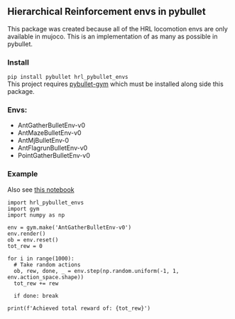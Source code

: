 ## Hierarchical Reinforcement envs in pybullet

This package was created because all of the HRL locomotion envs are only available in mujoco. This is an implementation of as many as possible in pybullet. 

### Install
`pip install pybullet hrl_pybullet_envs`  
This project requires [pybullet-gym](https://github.com/benelot/pybullet-gym/) which must be installed along side this package.


### Envs:
* AntGatherBulletEnv-v0
* AntMazeBulletEnv-v0
* AntMjBulletEnv-0
* AntFlagrunBulletEnv-v0
* PointGatherBulletEnv-v0

### Example
Also see [this notebook](https://colab.research.google.com/drive/17FX7UM1-DDb3oxg1ei64dw9Xa6JFE_zF?usp=sharing)
```
import hrl_pybullet_envs
import gym
import numpy as np

env = gym.make('AntGatherBulletEnv-v0')
env.render()
ob = env.reset()
tot_rew = 0

for i in range(1000):
  # Take random actions
  ob, rew, done, _ = env.step(np.random.uniform(-1, 1, env.action_space.shape))
  tot_rew += rew

  if done: break

print(f'Achieved total reward of: {tot_rew}')
```
